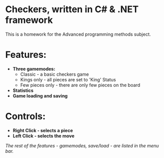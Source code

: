 # Checkers, written in C# & .NET framework
 
This is a homework for the Advanced programming methods subject.

# Features:
+ **Three gamemodes:**
   - Classic - a basic checkers game
   - Kings only - all pieces are set to 'King' Status
   - Few pieces only - there are only few pieces on the board
+ **Statistics**
+ **Game loading and saving**

# Controls:
+ **Right Click - selects a piece**
+ **Left Click - selects the move**

_The rest of the features - gamemodes, save/load - are listed in the menu bar._
